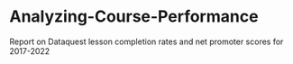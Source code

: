 # Analyzing-Course-Performance
Report on Dataquest lesson completion rates and net promoter scores for 2017-2022

